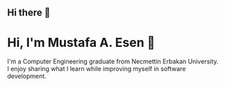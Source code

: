 ## Hi there 👋

# Hi, I'm Mustafa A. Esen 👋

I'm a Computer Engineering graduate from Necmettin Erbakan University.  
I enjoy sharing what I learn while improving myself in software development.

